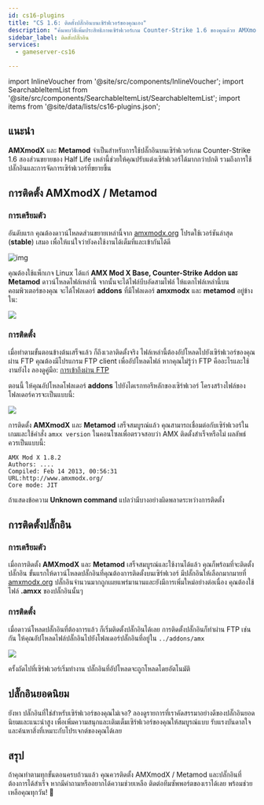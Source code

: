 ```yaml
---
id: cs16-plugins
title: "CS 1.6: ติดตั้งปลั๊กอินบนเซิร์ฟเวอร์ของคุณเอง"
description: "ค้นพบวิธีเพิ่มประสิทธิภาพเซิร์ฟเวอร์เกม Counter-Strike 1.6 ของคุณด้วย AMXmodX และ Metamod เพื่อการปรับแต่งและการจัดการขั้นสูง → เรียนรู้เพิ่มเติมตอนนี้"
sidebar_label: ติดตั้งปลั๊กอิน
services:
  - gameserver-cs16

---
```


import InlineVoucher from '@site/src/components/InlineVoucher';
import SearchableItemList from '@site/src/components/SearchableItemList/SearchableItemList';
import items from '@site/data/lists/cs16-plugins.json';

## แนะนำ

**AMXmodX** และ **Metamod** จำเป็นสำหรับการใช้ปลั๊กอินบนเซิร์ฟเวอร์เกม Counter-Strike 1.6 สองส่วนขยายของ Half Life เหล่านี้ช่วยให้คุณปรับแต่งเซิร์ฟเวอร์ได้มากกว่าปกติ รวมถึงการใช้ปลั๊กอินและการจัดการเซิร์ฟเวอร์ที่ขยายขึ้น

<InlineVoucher />

## การติดตั้ง AMXmodX / Metamod

### การเตรียมตัว

อันดับแรก คุณต้องดาวน์โหลดส่วนขยายเหล่านี้จาก [amxmodx.org](https://amxmodx.org/downloads-new.php) โปรดใช้เวอร์ชันล่าสุด (**stable**) เสมอ เพื่อให้แน่ใจว่ายังคงใช้งานได้เต็มที่และเข้ากันได้ดี

![img](https://screensaver01.zap-hosting.com/index.php/s/SxJaFb7Cz79c7ER/preview)

คุณต้องใช้แพ็กเกจ Linux ได้แก่ **AMX Mod X Base, Counter-Strike Addon และ Metamod** ดาวน์โหลดไฟล์เหล่านี้ จากนั้นจะได้ไฟล์บีบอัดสามไฟล์ ให้แตกไฟล์เหล่านี้บนคอมพิวเตอร์ของคุณ จะได้โฟลเดอร์ **addons** ที่มีโฟลเดอร์ **amxmodx** และ **metamod** อยู่ข้างใน:

![](https://screensaver01.zap-hosting.com/index.php/s/LQdb93T39YApA6B/preview)

### การติดตั้ง

เมื่อทำตามขั้นตอนข้างต้นเสร็จแล้ว ก็ถึงเวลาติดตั้งจริง ไฟล์เหล่านี้ต้องอัปโหลดไปยังเซิร์ฟเวอร์ของคุณผ่าน FTP คุณต้องมีโปรแกรม FTP client เพื่ออัปโหลดไฟล์ หากคุณไม่รู้ว่า FTP คืออะไรและใช้งานยังไง ลองดูคู่มือ: [การเข้าถึงผ่าน FTP](gameserver-ftpaccess.md)

ตอนนี้ ให้คุณอัปโหลดโฟลเดอร์ **addons** ไปยังไดเรกทอรีหลักของเซิร์ฟเวอร์ โครงสร้างไฟล์ของโฟลเดอร์ควรจะเป็นแบบนี้:

![](https://screensaver01.zap-hosting.com/index.php/s/A5zqJ9GxL47tCrW/preview)

การติดตั้ง **AMXmodX** และ **Metamod** เสร็จสมบูรณ์แล้ว คุณสามารถเชื่อมต่อกับเซิร์ฟเวอร์ในเกมและใช้คำสั่ง ``amxx version`` ในคอนโซลเพื่อตรวจสอบว่า AMX ติดตั้งสำเร็จหรือไม่ ผลลัพธ์ควรเป็นแบบนี้:

```
AMX Mod X 1.8.2
Authors: ....
Compiled: Feb 14 2013, 00:56:31
URL:http://www.amxmodx.org/
Core mode: JIT
```

ถ้าแสดงข้อความ **Unknown command** แปลว่ามีบางอย่างผิดพลาดระหว่างการติดตั้ง

## การติดตั้งปลั๊กอิน

### การเตรียมตัว

เมื่อการติดตั้ง **AMXmodX** และ **Metamod** เสร็จสมบูรณ์และใช้งานได้แล้ว คุณก็พร้อมที่จะติดตั้งปลั๊กอิน ขั้นแรกให้ดาวน์โหลดปลั๊กอินที่คุณต้องการติดตั้งบนเซิร์ฟเวอร์ มีปลั๊กอินให้เลือกมากมายที่ [amxmodx.org](https://www.amxmodx.org/compiler.php) ปลั๊กอินจำนวนมากถูกเผยแพร่มานานและยังมีการเพิ่มใหม่อย่างต่อเนื่อง คุณต้องใช้ไฟล์ **.amxx** ของปลั๊กอินนั้นๆ

### การติดตั้ง

เมื่อดาวน์โหลดปลั๊กอินที่ต้องการแล้ว ก็เริ่มติดตั้งปลั๊กอินได้เลย การติดตั้งปลั๊กอินก็ทำผ่าน FTP เช่นกัน ให้คุณอัปโหลดไฟล์ปลั๊กอินไปยังโฟลเดอร์ปลั๊กอินที่อยู่ใน ``../addons/amx``

![](https://screensaver01.zap-hosting.com/index.php/s/FG2ocNpWCRManSd/preview)

ครั้งถัดไปที่เซิร์ฟเวอร์เริ่มทำงาน ปลั๊กอินที่อัปโหลดจะถูกโหลดโดยอัตโนมัติ

## ปลั๊กอินยอดนิยม

ยังหา ปลั๊กอินที่ใช่สำหรับเซิร์ฟเวอร์ของคุณไม่เจอ?
 ลองดูรายการที่เราคัดสรรมาอย่างดีของปลั๊กอินยอดนิยมและแนะนำสูง เพื่อเพิ่มความสนุกและเติมเต็มเซิร์ฟเวอร์ของคุณให้สมบูรณ์แบบ รับแรงบันดาลใจและค้นหาสิ่งที่เหมาะกับโปรเจกต์ของคุณได้เลย

<SearchableItemList items={items} />

## สรุป

ถ้าคุณทำตามทุกขั้นตอนครบถ้วนแล้ว คุณควรติดตั้ง AMXmodX / Metamod และปลั๊กอินที่ต้องการได้สำเร็จ หากมีคำถามหรืออยากได้ความช่วยเหลือ ติดต่อทีมซัพพอร์ตของเราได้เลย พร้อมช่วยเหลือคุณทุกวัน! 🙂

<InlineVoucher />